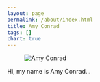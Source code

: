 ```yaml
---
layout: page
permalink: /about/index.html
title: Amy Conrad
tags: []
chart: true
---
```

<figure>
  <img class="about-image" src="{{ site.url }}/images/amy.jpg" alt="Amy Conrad">
</figure>

Hi, my name is Amy Conrad...
